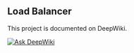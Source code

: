 ## Load Balancer

This project is documented on DeepWiki.

[![Ask DeepWiki](https://deepwiki.com/badge.svg)](https://deepwiki.com/anpa6841/load-balancer)
